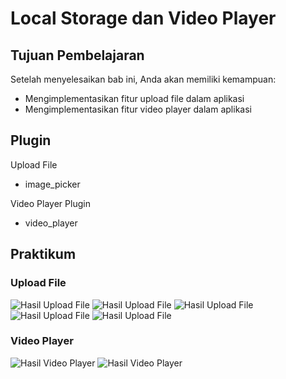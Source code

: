 # Local Storage dan Video Player

## Tujuan Pembelajaran

Setelah menyelesaikan bab ini, Anda akan memiliki kemampuan:
* Mengimplementasikan fitur upload file dalam aplikasi
* Mengimplementasikan fitur video player dalam aplikasi

## Plugin 

Upload File
* image_picker

Video Player Plugin
* video_player

## Praktikum

### Upload File

![Hasil Upload File](./images/1.png)
![Hasil Upload File](./images/2.png)
![Hasil Upload File](./images/3.png)
![Hasil Upload File](./images/4.png)
![Hasil Upload File](./images/5.png)

### Video Player
![Hasil Video Player](./images/6.png)
![Hasil Video Player](./images/7.png)

